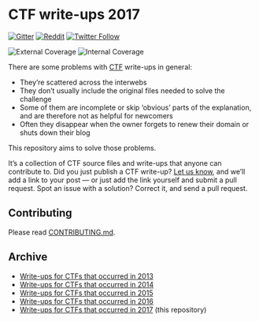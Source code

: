 # CTF write-ups 2017

[![Gitter](https://img.shields.io/gitter/room/nwjs/nw.js.svg?maxAge=2592000)](https://gitter.im/ctfs/write-ups) [![Reddit](https://img.shields.io/badge/reddit-yes-blue.svg)](https://www.reddit.com/r/securityCTF) [![Twitter Follow](https://img.shields.io/twitter/follow/shields_io.svg?style=social&label=Follow&maxAge=2592000)](https://twitter.com/write_ups)

![External Coverage](https://www.dropbox.com/s/o8ypp8qzj1h2fan/2017_external_coverage.svg?raw=1) ![Internal Coverage](https://www.dropbox.com/s/4vn3lq5m2vifmg5/2017_internal_coverage.svg?raw=1)

There are some problems with [CTF](https://ctftime.org/ctf-wtf/) write-ups in general:

* They’re scattered across the interwebs
* They don’t usually include the original files needed to solve the challenge
* Some of them are incomplete or skip ‘obvious’ parts of the explanation, and are therefore not as helpful for newcomers
* Often they disappear when the owner forgets to renew their domain or shuts down their blog

This repository aims to solve those problems.

It’s a collection of CTF source files and write-ups that anyone can contribute to. Did you just publish a CTF write-up? [Let us know](https://github.com/ctfs/write-ups-2017/issues/new), and we’ll add a link to your post — or just add the link yourself and submit a pull request. Spot an issue with a solution? Correct it, and send a pull request.

## Contributing

Please read [CONTRIBUTING.md](CONTRIBUTING.md).

## Archive

* [Write-ups for CTFs that occurred in 2013](https://github.com/ctfs/write-ups-2013)
* [Write-ups for CTFs that occurred in 2014](https://github.com/ctfs/write-ups-2014)
* [Write-ups for CTFs that occurred in 2015](https://github.com/ctfs/write-ups-2015)
* [Write-ups for CTFs that occurred in 2016](https://github.com/ctfs/write-ups-2016)
* [Write-ups for CTFs that occurred in 2017](https://github.com/ctfs/write-ups-2017) (this repository)
